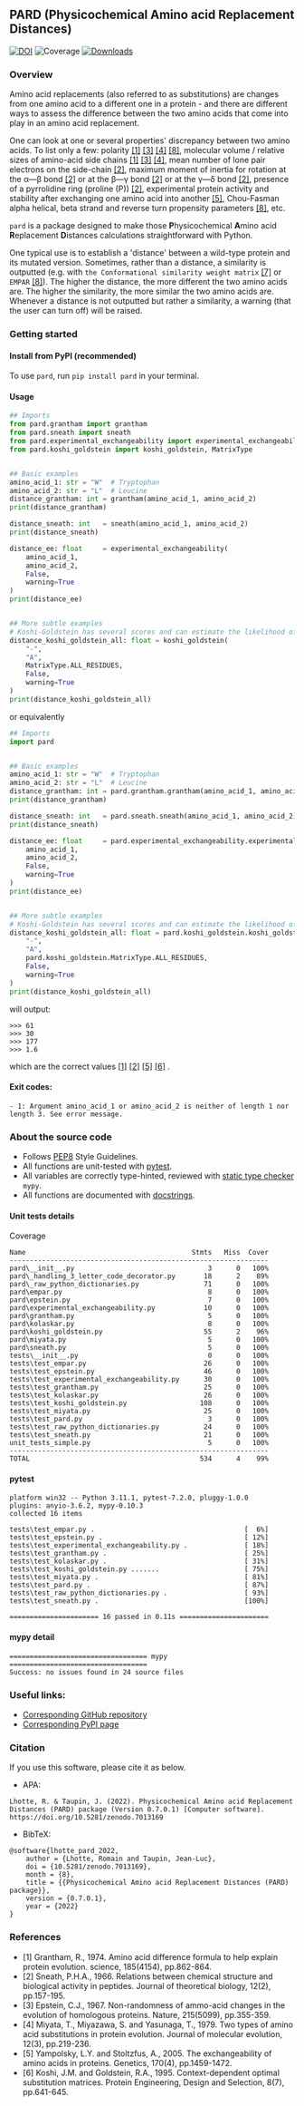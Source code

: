 ## PARD (Physicochemical Amino acid Replacement Distances)
[![DOI](https://zenodo.org/badge/526882024.svg)](https://zenodo.org/badge/latestdoi/526882024)
![Coverage](
readme_resources/coverage.svg
)
[![Downloads](https://pepy.tech/badge/pard)](https://pepy.tech/project/pard)

### Overview
Amino acid replacements (also referred to as substitutions) are changes from one amino acid to a different one in a
protein - and there are different ways to assess the difference between the two amino acids that come into play in an
amino acid replacement.

One can look at one or several properties' discrepancy between two amino acids.
To list only a few: polarity
[[1]](https://www.science.org/doi/10.1126/science.185.4154.862) [[3]](https://www.nature.com/articles/215355a0) 
[[4]](https://link.springer.com/article/10.1007/BF01732340) 
[[8]](https://onlinelibrary.wiley.com/doi/10.1111/j.1399-3011.1987.tb02254.x),
molecular volume / relative sizes of amino-acid side chains 
[[1]](https://www.science.org/doi/10.1126/science.185.4154.862) [[3]](https://www.nature.com/articles/215355a0)
[[4]](https://link.springer.com/article/10.1007/BF01732340), 
mean number of lone pair electrons on the side-chain
[[2]](https://www.sciencedirect.com/science/article/abs/pii/0022519366901123),
maximum moment of inertia for rotation at the α―β bond
[[2]](https://www.sciencedirect.com/science/article/abs/pii/0022519366901123)
or at the β―γ bond [[2]](https://www.sciencedirect.com/science/article/abs/pii/0022519366901123)
or at the γ―δ bond [[2]](https://www.sciencedirect.com/science/article/abs/pii/0022519366901123), 
presence of a pyrrolidine ring (proline (P))
[[2]](https://www.sciencedirect.com/science/article/abs/pii/0022519366901123), 
experimental protein activity and stability after exchanging one amino acid into another
[[5]](https://pubmed.ncbi.nlm.nih.gov/15944362/), Chou-Fasman alpha helical, beta strand and reverse turn
propensity parameters [[8]](https://onlinelibrary.wiley.com/doi/10.1111/j.1399-3011.1987.tb02254.x), etc.

`pard` is a package designed to make those **P**hysicochemical **A**mino acid **R**eplacement **D**istances calculations
straightforward with Python.

One typical use is to establish a 'distance' between a wild-type protein and its mutated version. Sometimes, rather
than a distance, a similarity is outputted (e.g. with `the Conformational similarity weight matrix`
[[7]](https://www.sciencedirect.com/science/article/abs/pii/002228369290261H) or `EMPAR` 
[[8]](https://onlinelibrary.wiley.com/doi/10.1111/j.1399-3011.1987.tb02254.x)). The higher the distance, the more
different the two amino acids are. The higher the similarity, the more similar the two amino acids are. Whenever
a distance is not outputted but rather a similarity, a warning (that the user can turn off) will be raised.


### Getting started
#### Install from PyPI (recommended)
To use `pard`, run `pip install pard` in your terminal.

#### Usage
```py
## Imports
from pard.grantham import grantham
from pard.sneath import sneath
from pard.experimental_exchangeability import experimental_exchangeability
from pard.koshi_goldstein import koshi_goldstein, MatrixType


## Basic examples
amino_acid_1: str = "W"  # Tryptophan
amino_acid_2: str = "L"  # Leucine
distance_grantham: int = grantham(amino_acid_1, amino_acid_2)
print(distance_grantham)

distance_sneath: int   = sneath(amino_acid_1, amino_acid_2)
print(distance_sneath)

distance_ee: float     = experimental_exchangeability(
    amino_acid_1, 
    amino_acid_2, 
    False, 
    warning=True
)
print(distance_ee)


## More subtle examples
# Koshi-Goldstein has several scores and can estimate the likelihood of InDels
distance_koshi_goldstein_all: float = koshi_goldstein(
    "-",
    "A",
    MatrixType.ALL_RESIDUES,
    False,
    warning=True
)
print(distance_koshi_goldstein_all)
```
or equivalently
```py
## Imports
import pard


## Basic examples
amino_acid_1: str = "W"  # Tryptophan
amino_acid_2: str = "L"  # Leucine
distance_grantham: int = pard.grantham.grantham(amino_acid_1, amino_acid_2)
print(distance_grantham)

distance_sneath: int   = pard.sneath.sneath(amino_acid_1, amino_acid_2)
print(distance_sneath)

distance_ee: float     = pard.experimental_exchangeability.experimental_exchangeability(
    amino_acid_1,
    amino_acid_2,
    False,
    warning=True
)
print(distance_ee)


## More subtle examples
# Koshi-Goldstein has several scores and can estimate the likelihood of InDels
distance_koshi_goldstein_all: float = pard.koshi_goldstein.koshi_goldstein(
    "-",
    "A",
    pard.koshi_goldstein.MatrixType.ALL_RESIDUES,
    False,
    warning=True
)
print(distance_koshi_goldstein_all)
```
will output:
```
>>> 61
>>> 30
>>> 177
>>> 1.6
```
which are the correct values 
[[1]](https://www.science.org/doi/10.1126/science.185.4154.862)
[[2]](https://www.sciencedirect.com/science/article/abs/pii/0022519366901123)
[[5]](https://pubmed.ncbi.nlm.nih.gov/15944362/)
[[6]](https://academic.oup.com/peds/article-abstract/8/7/641/1465446)
.

#### Exit codes:
```
- 1: Argument amino_acid_1 or amino_acid_2 is neither of length 1 nor length 3. See error message.
```

### About the source code
- Follows [PEP8](https://peps.python.org/pep-0008/) Style Guidelines.
- All functions are unit-tested with [pytest](https://docs.pytest.org/en/6.2.x/).
- All variables are correctly type-hinted, reviewed with [static type checker](https://mypy.readthedocs.io/en/stable/)
`mypy`.
- All functions are documented with [docstrings](https://www.python.org/dev/peps/pep-0257/).


#### Unit tests details
Coverage
```
Name                                         Stmts   Miss  Cover
----------------------------------------------------------------
pard\__init__.py                                 3      0   100%
pard\_handling_3_letter_code_decorator.py       18      2    89%
pard\_raw_python_dictionaries.py                71      0   100%
pard\empar.py                                    8      0   100%
pard\epstein.py                                  7      0   100%
pard\experimental_exchangeability.py            10      0   100%
pard\grantham.py                                 5      0   100%
pard\kolaskar.py                                 8      0   100%
pard\koshi_goldstein.py                         55      2    96%
pard\miyata.py                                   5      0   100%
pard\sneath.py                                   5      0   100%
tests\__init__.py                                0      0   100%
tests\test_empar.py                             26      0   100%
tests\test_epstein.py                           46      0   100%
tests\test_experimental_exchangeability.py      30      0   100%
tests\test_grantham.py                          25      0   100%
tests\test_kolaskar.py                          26      0   100%
tests\test_koshi_goldstein.py                  108      0   100%
tests\test_miyata.py                            25      0   100%
tests\test_pard.py                               3      0   100%
tests\test_raw_python_dictionaries.py           24      0   100%
tests\test_sneath.py                            21      0   100%
unit_tests_simple.py                             5      0   100%
----------------------------------------------------------------
TOTAL                                          534      4    99%
```

#### pytest
```
platform win32 -- Python 3.11.1, pytest-7.2.0, pluggy-1.0.0
plugins: anyio-3.6.2, mypy-0.10.3
collected 16 items

tests\test_empar.py .                                     [  6%] 
tests\test_epstein.py .                                   [ 12%] 
tests\test_experimental_exchangeability.py .              [ 18%] 
tests\test_grantham.py .                                  [ 25%]
tests\test_kolaskar.py .                                  [ 31%] 
tests\test_koshi_goldstein.py .......                     [ 75%]
tests\test_miyata.py .                                    [ 81%] 
tests\test_pard.py .                                      [ 87%] 
tests\test_raw_python_dictionaries.py .                   [ 93%] 
tests\test_sneath.py .                                    [100%] 

====================== 16 passed in 0.11s ====================== 
```

#### mypy detail
```
================================== mypy ==================================
Success: no issues found in 24 source files
```

### Useful links:
- [Corresponding GitHub repository](https://github.com/MICS-Lab/pard)
- [Corresponding PyPI page](https://pypi.org/project/pard/)


### Citation
If you use this software, please cite it as below.

- APA:

`
Lhotte, R. & Taupin, J. (2022).
Physicochemical Amino acid Replacement Distances (PARD) package (Version 0.7.0.1) [Computer software].
https://doi.org/10.5281/zenodo.7013169
`

- BibTeX:

```
@software{lhotte_pard_2022,
    author = {Lhotte, Romain and Taupin, Jean-Luc},
    doi = {10.5281/zenodo.7013169},
    month = {8},
    title = {{Physicochemical Amino acid Replacement Distances (PARD) package}},
    version = {0.7.0.1},
    year = {2022}
}
```


### References
- [1] Grantham, R., 1974. Amino acid difference formula to help explain protein evolution. science, 185(4154), 
pp.862-864.
- [2] Sneath, P.H.A., 1966. Relations between chemical structure and biological activity in peptides. Journal of
theoretical biology, 12(2), pp.157-195.
- [3] Epstein, C.J., 1967. Non-randomness of ammo-acid changes in the evolution of homologous proteins. Nature,
215(5099), pp.355-359.
- [4] Miyata, T., Miyazawa, S. and Yasunaga, T., 1979. Two types of amino acid substitutions in protein evolution. 
Journal of molecular evolution, 12(3), pp.219-236.
- [5] Yampolsky, L.Y. and Stoltzfus, A., 2005. The exchangeability of amino acids in proteins. Genetics, 170(4), 
pp.1459-1472.
- [6] Koshi, J.M. and Goldstein, R.A., 1995. Context-dependent optimal substitution matrices. Protein Engineering,
Design and Selection, 8(7), pp.641-645.

